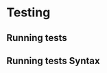 <!-- Space: TerraformGitlabGroup -->
<!-- Parent: Project -->
<!-- Title: Testing -->

# Testing

## Running tests

## Running tests Syntax
